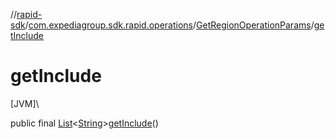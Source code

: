 //[rapid-sdk](../../../index.md)/[com.expediagroup.sdk.rapid.operations](../index.md)/[GetRegionOperationParams](index.md)/[getInclude](get-include.md)

# getInclude

[JVM]\

public final [List](https://docs.oracle.com/javase/8/docs/api/java/util/List.html)&lt;[String](https://docs.oracle.com/javase/8/docs/api/java/lang/String.html)&gt;[getInclude](get-include.md)()

